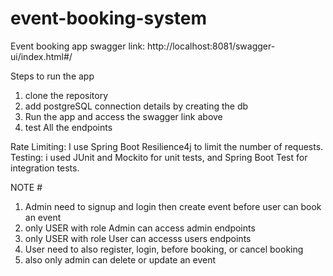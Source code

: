 ﻿# event-booking-system

 Event booking app 
 swagger link: http://localhost:8081/swagger-ui/index.html#/

 Steps to run the app
 1. clone the repository
 2. add postgreSQL connection details by creating the db
 3. Run the app and access the swagger link above
 4. test All the endpoints

Rate Limiting: I use Spring Boot Resilience4j to limit the number of requests.
Testing: i used JUnit and Mockito for unit tests, and Spring Boot Test for integration tests.

NOTE #
1. Admin need to signup and login then create event before user can book an event
2. only USER with role Admin can access admin endpoints
3. only USER with role User can accesss users endpoints
4. User need to also register, login, before booking, or cancel booking
5. also only admin can delete or update an event 

